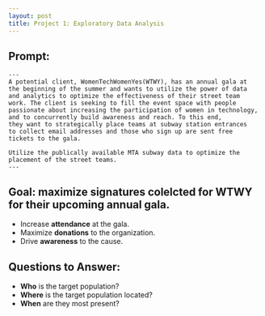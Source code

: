 ```yaml
---
layout: post
title: Project 1: Exploratory Data Analysis
---
```


## Prompt:
```
---
A potential client, WomenTechWomenYes(WTWY), has an annual gala at 
the beginning of the summer and wants to utilize the power of data 
and analytics to optimize the effectiveness of their street team 
work. The client is seeking to fill the event space with people 
passionate about increasing the participation of women in technology,
and to concurrently build awareness and reach. To this end, 
they want to strategically place teams at subway station entrances
to collect email addresses and those who sign up are sent free
tickets to the gala. 

Utilize the publically available MTA subway data to optimize the 
placement of the street teams. 
---
```

## Goal: maximize signatures colelcted for WTWY for their upcoming annual gala.
* Increase **attendance** at the gala.
* Maximize **donations** to the organization.
* Drive **awareness** to the cause.

## Questions to Answer:
* **Who** is the target population?
* **Where** is the target population located?
* **When** are they most present?

## 